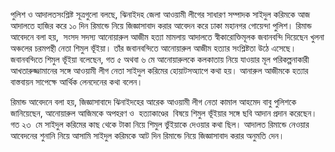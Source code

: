 পুলিশ ও আদালতসংশ্লিষ্ট সূত্রগুলো বলছে, ঝিনাইদহ জেলা আওয়ামী লীগের সাধারণ সম্পাদক সাইদুল করিমকে আজ আদালতে হাজির করে ১০ দিন রিমান্ডে নিয়ে জিজ্ঞাসাবাদ করার আবেদন করে ঢাকা মহানগর গোয়েন্দা পুলিশ। রিমান্ড আবেদনে বলা হয়,  সংসদ সদস্য আনোয়ারুল আজীম হত্যা মামলায় আদালতে স্বীকারোক্তিমূলক জবানবন্দি দিয়েছেন খুলনা অঞ্চলের চরমপন্থী নেতা শিমুল ভূঁইয়া। তাঁর জবানবন্দিতে আনোয়ারুল আজীম হত্যার সংশ্লিষ্টতা উঠে এসেছে। জবানবন্দিতে শিমুল ভূঁইয়া বলেছেন, গত ৫ অথবা ৬ মে আনোয়ারুলকে কলকাতায় নিয়ে যাওয়ার মূল পরিকল্পনাকারী আখতারুজ্জামানের সঙ্গে আওয়ামী লীগ নেতা সাইদুল করিমের হোয়াটসঅ্যাপে কথা হয়। আনারুল আজীমকে হত্যার বাস্তবায়ন সাপেক্ষে আর্থিক লেনদেনের কথা বলেন।

রিমান্ড আবেদনে বলা হয়, জিজ্ঞাসাবাদে ঝিনাইদহের আরেক আওয়ামী লীগ নেতা কামাল আহমেদ বাবু পুলিশকে জানিয়েছেন, আনোয়ারুল আজিমকে অপহরণ ও  হত্যাকাণ্ডের  বিষয়ে শিমুল ভূঁইয়ার সঙ্গে ছবি আদান প্রদান করেছেন। গত ২৩  মে সাইদুল করিমের কাছ থেকে টাকা নিয়ে শিমুল ভুঁইয়াকে দেওয়ার কথা ছিল। আদালত রিমান্ডে নেওয়ার আবেদনের শুনানি নিয়ে আসামি সাইদুল করিমকে আট দিন রিমান্ডে নিয়ে জিজ্ঞাসাবাদ করার অনুমতি দেন।
